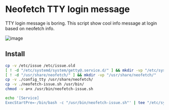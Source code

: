# Neofetch TTY login message
TTY login message is boring. This script show cool info message at login based on neofetch info.

![image](https://user-images.githubusercontent.com/32820131/40976478-92efc988-68ce-11e8-98ec-f5313a773000.png)


## Install
```bash
cp -v /etc/issue /etc/issue.old
[ ! -d "/etc/systemd/system/getty@.service.d/" ] && mkdir -vp "/etc/systemd/system/getty@.service.d/"
[ ! -d "/usr/share/neofetch/" ] && mkdir -vp "/usr/share/neofetch/"
cp -v ./config_tty /usr/share/neofetch/
cp -v ./neofetch-issue.sh /usr/bin/
chmod -v a+x /usr/bin/neofetch-issue.sh

echo '[Service]
ExecStartPre=-/bin/bash -c "/usr/bin/neofetch-issue.sh"' | tee "/etc/systemd/system/getty@.service.d/override.conf"

```
